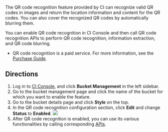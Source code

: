 
The QR code recognition feature provided by CI can recognize valid QR codes in images and return the location information and content for the QR codes. You can also cover the recognized QR codes by automatically blurring them.

You can enable QR code recognition in CI Console and then call QR code recognition APIs to perform QR code recognition, information extraction, and QR code blurring.

>
- QR code recognition is a paid service. For more information, see the [Purchase Guide](https://intl.cloud.tencent.com/document/product/1045/33431).

## Directions
1. Log in to [CI Console](https://console.cloud.tencent.com/ci/index), and click **Bucket Management** in the left sidebar.
2. Go to the bucket management page and click the name of the bucket for which you want to enable the feature.
3. Go to the bucket details page and click **Style** on the top.
4. In the QR code recognition configuration section, click **Edit** and change **Status** to **Enabled**.
![](https://main.qcloudimg.com/raw/ee07a34c430f8a4f3e764cfb3571aeef.png)
5. After QR code recognition is enabled, you can use its various functionalities by calling corresponding [APIs](https://intl.cloud.tencent.com/document/product/1045/33699).